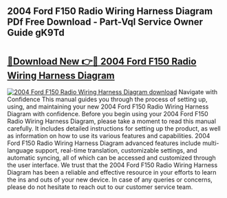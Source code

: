 ## 2004 Ford F150 Radio Wiring Harness Diagram PDf Free Download - Part-Vql Service Owner Guide gK9Td

# <h2><a href="http://dfsoo5.blite.top/?on=2004+Ford+F150+Radio+Wiring+Harness+Diagram">🔗Download New 👉🔴 2004 Ford F150 Radio Wiring Harness Diagram</a></h2>

[![2004 Ford F150 Radio Wiring Harness Diagram download](https://i.imgur.com/lujVjoI.png)](http://dfsoo5.blite.top/?on=2004+Ford+F150+Radio+Wiring+Harness+Diagram)
Navigate with Confidence This manual guides you through the process of setting up, using, and maintaining your new 2004 Ford F150 Radio Wiring Harness Diagram with confidence. Before you begin using your 2004 Ford F150 Radio Wiring Harness Diagram, please take a moment to read this manual carefully. It includes detailed instructions for setting up the product, as well as information on how to use its various features and capabilities. 2004 Ford F150 Radio Wiring Harness Diagram advanced features include multi-language support, real-time translation, customizable settings, and automatic syncing, all of which can be accessed and customized through the user interface. We trust that the 2004 Ford F150 Radio Wiring Harness Diagram has been a reliable and effective resource in your efforts to learn the ins and outs of your new device. In case of any queries or concerns, please do not hesitate to reach out to our customer service team.
